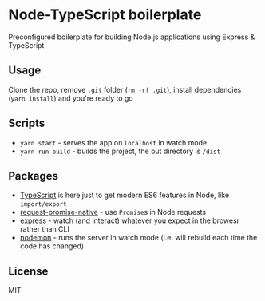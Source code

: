 # Node-TypeScript boilerplate

Preconfigured boilerplate for building Node.js applications using Express & TypeScript

## Usage

Clone the repo, remove `.git` folder (`rm -rf .git`), install dependencies (`yarn install`) and you're ready to go

## Scripts

- `yarn start` - serves the app on `localhost` in watch mode
- `yarn run build` - builds the project, the out directory is `/dist`

## Packages

- [TypeScript](https://github.com/Microsoft/TypeScript) is here just to get modern ES6 features in Node, like `import/export`
- [request-promise-native](https://github.com/request/request-promise-native) - use `Promise`s in Node requests
- [express](https://github.com/expressjs/express) - watch (and interact) whatever you expect in the browesr rather than CLI
- [nodemon](https://github.com/remy/nodemon) - runs the server in watch mode (i.e. will rebuild each time the code has changed)

## License

MIT
